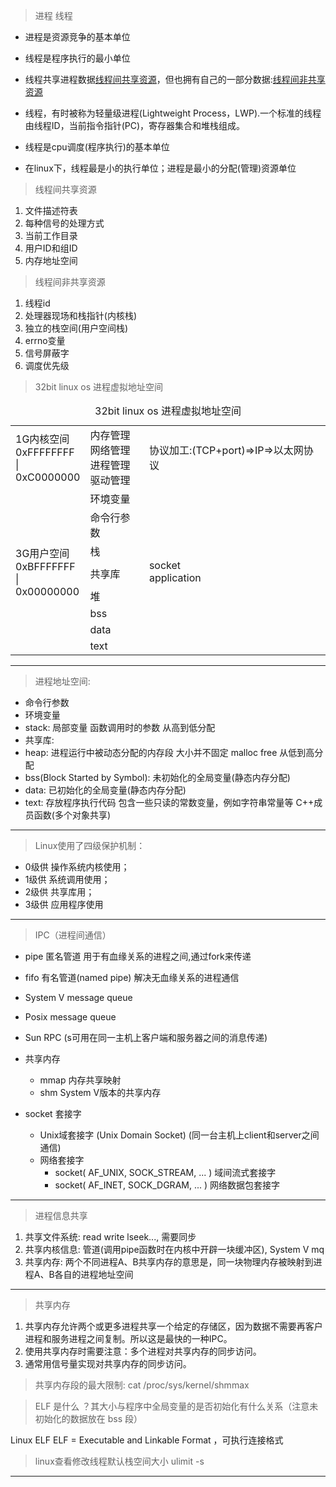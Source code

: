 >进程 线程
- 进程是资源竞争的基本单位
- 线程是程序执行的最小单位
- 线程共享进程数据[线程间共享资源](#1)，但也拥有自己的一部分数据:[线程间非共享资源](#2)


- 线程，有时被称为轻量级进程(Lightweight Process，LWP).一个标准的线程由线程ID，当前指令指针(PC)，寄存器集合和堆栈组成。
- 线程是cpu调度(程序执行)的基本单位
- 在linux下，线程最是小的执行单位；进程是最小的分配(管理)资源单位


> <p id = "1">线程间共享资源</p>
1. 文件描述符表
2. 每种信号的处理方式
3. 当前工作目录
4. 用户ID和组ID
5. 内存地址空间

> <p id = "2">线程间非共享资源</p>
1. 线程id
2. 处理器现场和栈指针(内核栈)
3. 独立的栈空间(用户空间栈)
4. errno变量
5. 信号屏蔽字
6. 调度优先级

> 32bit linux os 进程虚拟地址空间
<table>
    <caption>32bit linux os 进程虚拟地址空间</caption>
    <tr><td>1G内核空间</br>0xFFFFFFFF</br>|</br>0xC0000000</td><td>内存管理</br>网络管理</br>进程管理</br>驱动管理</td><td>协议加工:(TCP+port)=>IP=>以太网协议</td></tr>
    <tr><td rowspan = "11">3G用户空间</br>0xBFFFFFFF</br>|</br>0x00000000</td><td>环境变量</td><td rowspan = "11">socket </br>application</td></tr>
    <tr><td>命令行参数</td><tr>
    <tr><td>栈</td></tr>
    <tr><td></td></tr>
    <tr><td>共享库</td></tr>
    <tr><td></td></tr>
    <tr><td>堆</td></tr>
    <tr><td>bss</td></tr>
    <tr><td>data</td></tr>
    <tr><td>text</td></tr>
</table>

---

> 进程地址空间:
- 命令行参数
- 环境变量
- stack: 局部变量 函数调用时的参数   从高到低分配
- 共享库: 
- heap: 进程运行中被动态分配的内存段 大小并不固定 malloc free  从低到高分配
- bss(Block Started by Symbol): 未初始化的全局变量(静态内存分配)
- data: 已初始化的全局变量(静态内存分配)
- text: 存放程序执行代码 包含一些只读的常数变量，例如字符串常量等 C++成员函数(多个对象共享) 

---
> Linux使用了四级保护机制：
- 0级供 操作系统内核使用；
- 1级供 系统调用使用；
- 2级供 共享库用；
- 3级供 应用程序使用

---
> IPC（进程间通信）

- pipe 匿名管道 用于有血缘关系的进程之间,通过fork来传递
- fifo 有名管道(named pipe) 解决无血缘关系的进程通信


- System V message queue
- Posix message queue


- Sun RPC (s可用在同一主机上客户端和服务器之间的消息传递)

- 共享内存
    - mmap 内存共享映射
    - shm System V版本的共享内存
    
    
- socket 套接字
    - Unix域套接字 (Unix Domain Socket) (同一台主机上client和server之间通信)
    - 网络套接字
        - socket( AF_UNIX, SOCK_STREAM, ... )   域间流式套接字
        - socket( AF_INET, SOCK_DGRAM, ... ) 网络数据包套接字




---
> 进程信息共享
1. 共享文件系统: read write lseek..., 需要同步 
2. 共享内核信息: 管道(调用pipe函数时在内核中开辟一块缓冲区), System V mq
3. 共享内存: 两个不同进程A、B共享内存的意思是，同一块物理内存被映射到进程A、B各自的进程地址空间
---

> 共享内存
1. 共享内存允许两个或更多进程共享一个给定的存储区，因为数据不需要再客户进程和服务进程之间复制。所以这是最快的一种IPC。
2. 使用共享内存时需要注意：多个进程对共享内存的同步访问。
3. 通常用信号量实现对共享内存的同步访问。

> 共享内存段的最大限制: cat /proc/sys/kernel/shmmax 

> ELF 是什么 ？其大小与程序中全局变量的是否初始化有什么关系（注意未初始化的数据放在 bss 段）

Linux ELF  ELF = Executable and Linkable Format ，可执行连接格式

> linux查看修改线程默认栈空间大小 ulimit -s
---
